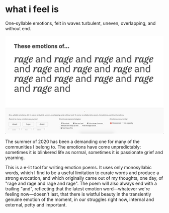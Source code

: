 # what i feel is

One-syllable emotions, felt in waves turbulent, uneven, overlapping, and without end.

!["These emotions of…" followed by repetitions of "rage and rage and rage".](documentation/Screen%20Shot%202020-07-08%20at%2021.57.05.png)

The summer of 2020 has been a demanding one for many of the communities I belong to. The emotions have come unpredictably: sometimes it is blinkered life as normal, sometimes it is passionate grief and yearning.

This is a e-lit tool for writing emotion poems. It uses only monosyllabic words, which I find to be a useful limitation to curate words and produce a strong evocation, and which originally came out of my thoughts, one day, of "rage and rage and rage and rage". The poem will also always end with a trailing "and", reflecting that the latest emotion word—whatever we're feeling now—doesn't last, that there is wistful beauty in the transiently genuine emotion of the moment, in our struggles right now, internal and external, petty and important.